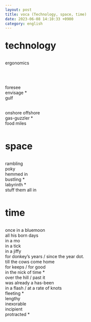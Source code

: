 ```yaml
---
layout: post
title: voca (Technology, space, time)
date: 2023-06-08 14:10:33 +0900
category: english
---
```

<p style="font-size:30px;"><b> technology </b></p>

ergonomics

<br/>
<br/>

foresee
<br/>
envisage *
<br/>
gulf
<br/>
<br/>

onshore offshore
<br/>
gas-guzzler *
<br/>
food miles
<br/>
<br/>

<p style="font-size:30px;"><b> space </b></p>
rambling
<br/>
poky
<br/>
hemmed in
<br/>
bustling *
<br/>
labyrinth *
<br/>
stuff them all in
<br/>
<br/>
<p style="font-size:30px;"><b> time </b></p>
once in a bluemoon
<br/>
all his born days
<br/>
in a mo
<br/>
in a tick
<br/>
in a jiffy
<br/>
for donkey’s years / since the year dot.
<br/>
till the cows come home
<br/>
for keeps / for good
<br/>
in the nick of time *
<br/>
over the hill / past it
<br/>
was already a has-been
<br/>
in a flash / at a rate of knots
<br/>
fleeting *
<br/>
lengthy
<br/>
inexorable
<br/>
incipient
<br/>
protracted *